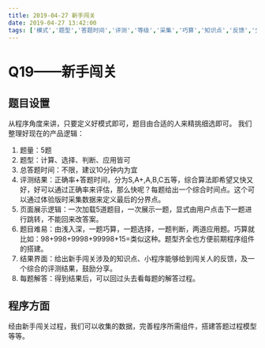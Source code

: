 ```yaml
---
title: 2019-04-27 新手闯关
date: 2019-04-27 13:42:00
tags: ['模式','题型','答题时间','评测','等级','采集','巧算','知识点','反馈','分享','解答','组件','模型']
---
```


# Q19——新手闯关

## 题目设置

从程序角度来讲，只要定义好模式即可，题目由合适的人来精挑细选即可。
我们整理好现在的产品逻辑：

1. 题量：5题
2. 题型：计算、选择、判断、应用皆可
3. 总答题时间：不限，建议10分钟内为宜
4. 评测结果：正确率+答题时间，分为S,A+,A,B,C五等，综合算法即希望又快又好，好可以通过正确率来评估，那么快呢？每题给出一个综合时间点。这个可以通过体验版时采集数据来定义最后的分界点。
5. 页面展示逻辑：一次加载5道题目，一次展示一题，显式由用户点击下一题进行跳转，不能回来改答案。
6. 题目难易：由浅入深，一题巧算，一题选择，一题判断，两道应用题。巧算就比如：98+998+9998+99998+15=类似这种。题型齐全也方便前期程序组件的搭建。
7. 结果界面：给出新手闯关涉及的知识点、小程序能够给到闯关人的反馈，及一个综合的评测结果，鼓励分享。
8. 每题解答：得到结果后，可以回过头去看每题的解答过程。

## 程序方面

经由新手闯关过程，我们可以收集的数据，完善程序所需组件，搭建答题过程模型等等。
